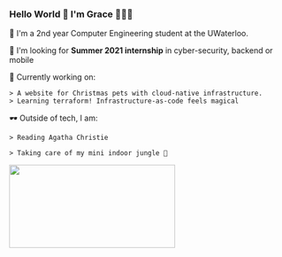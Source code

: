 ### Hello World 👋 I'm Grace 👩🏻‍💻

  🌱 I'm a 2nd year Computer Engineering student at the UWaterloo.
  
  🌱 I'm looking for **Summer 2021 internship** in cyber-security, backend or mobile 
  
  🔭 Currently working on:
  
    > A website for Christmas pets with cloud-native infrastructure.
    > Learning terraform! Infrastructure-as-code feels magical
    
   
   🕶 Outside of tech, I am:
   
    > Reading Agatha Christie
    
    > Taking care of my mini indoor jungle 🌿
    
    
   <img src= "https://media.giphy.com/media/3oz8y07ua4tO49cr3G/giphy.gif" width="300" height="150"  />
